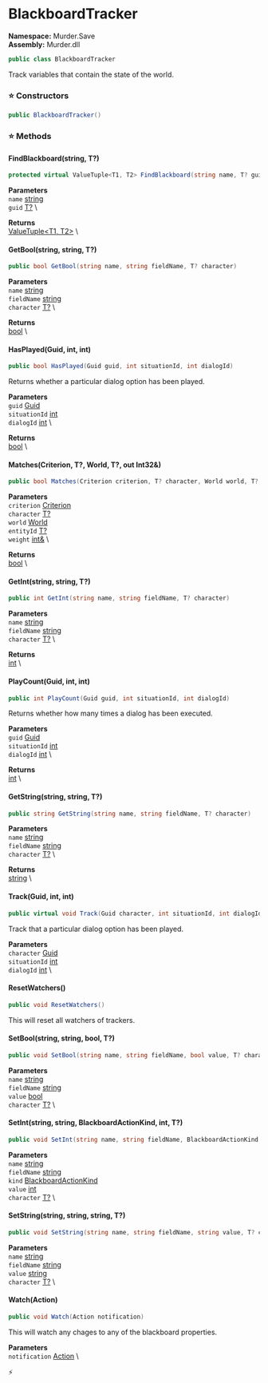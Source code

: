 # BlackboardTracker

**Namespace:** Murder.Save \
**Assembly:** Murder.dll

```csharp
public class BlackboardTracker
```

Track variables that contain the state of the world.

### ⭐ Constructors
```csharp
public BlackboardTracker()
```

### ⭐ Methods
#### FindBlackboard(string, T?)
```csharp
protected virtual ValueTuple<T1, T2> FindBlackboard(string name, T? guid)
```

**Parameters** \
`name` [string](https://learn.microsoft.com/en-us/dotnet/api/System.String?view=net-7.0) \
`guid` [T?](https://learn.microsoft.com/en-us/dotnet/api/System.Nullable-1?view=net-7.0) \

**Returns** \
[ValueTuple\<T1, T2\>](https://learn.microsoft.com/en-us/dotnet/api/System.ValueTuple-2?view=net-7.0) \

#### GetBool(string, string, T?)
```csharp
public bool GetBool(string name, string fieldName, T? character)
```

**Parameters** \
`name` [string](https://learn.microsoft.com/en-us/dotnet/api/System.String?view=net-7.0) \
`fieldName` [string](https://learn.microsoft.com/en-us/dotnet/api/System.String?view=net-7.0) \
`character` [T?](https://learn.microsoft.com/en-us/dotnet/api/System.Nullable-1?view=net-7.0) \

**Returns** \
[bool](https://learn.microsoft.com/en-us/dotnet/api/System.Boolean?view=net-7.0) \

#### HasPlayed(Guid, int, int)
```csharp
public bool HasPlayed(Guid guid, int situationId, int dialogId)
```

Returns whether a particular dialog option has been played.

**Parameters** \
`guid` [Guid](https://learn.microsoft.com/en-us/dotnet/api/System.Guid?view=net-7.0) \
`situationId` [int](https://learn.microsoft.com/en-us/dotnet/api/System.Int32?view=net-7.0) \
`dialogId` [int](https://learn.microsoft.com/en-us/dotnet/api/System.Int32?view=net-7.0) \

**Returns** \
[bool](https://learn.microsoft.com/en-us/dotnet/api/System.Boolean?view=net-7.0) \

#### Matches(Criterion, T?, World, T?, out Int32&)
```csharp
public bool Matches(Criterion criterion, T? character, World world, T? entityId, Int32& weight)
```

**Parameters** \
`criterion` [Criterion](/Murder/Core/Dialogs/Criterion.html) \
`character` [T?](https://learn.microsoft.com/en-us/dotnet/api/System.Nullable-1?view=net-7.0) \
`world` [World](/Bang/World.html) \
`entityId` [T?](https://learn.microsoft.com/en-us/dotnet/api/System.Nullable-1?view=net-7.0) \
`weight` [int&](https://learn.microsoft.com/en-us/dotnet/api/System.Int32?view=net-7.0) \

**Returns** \
[bool](https://learn.microsoft.com/en-us/dotnet/api/System.Boolean?view=net-7.0) \

#### GetInt(string, string, T?)
```csharp
public int GetInt(string name, string fieldName, T? character)
```

**Parameters** \
`name` [string](https://learn.microsoft.com/en-us/dotnet/api/System.String?view=net-7.0) \
`fieldName` [string](https://learn.microsoft.com/en-us/dotnet/api/System.String?view=net-7.0) \
`character` [T?](https://learn.microsoft.com/en-us/dotnet/api/System.Nullable-1?view=net-7.0) \

**Returns** \
[int](https://learn.microsoft.com/en-us/dotnet/api/System.Int32?view=net-7.0) \

#### PlayCount(Guid, int, int)
```csharp
public int PlayCount(Guid guid, int situationId, int dialogId)
```

Returns whether how many times a dialog has been executed.

**Parameters** \
`guid` [Guid](https://learn.microsoft.com/en-us/dotnet/api/System.Guid?view=net-7.0) \
`situationId` [int](https://learn.microsoft.com/en-us/dotnet/api/System.Int32?view=net-7.0) \
`dialogId` [int](https://learn.microsoft.com/en-us/dotnet/api/System.Int32?view=net-7.0) \

**Returns** \
[int](https://learn.microsoft.com/en-us/dotnet/api/System.Int32?view=net-7.0) \

#### GetString(string, string, T?)
```csharp
public string GetString(string name, string fieldName, T? character)
```

**Parameters** \
`name` [string](https://learn.microsoft.com/en-us/dotnet/api/System.String?view=net-7.0) \
`fieldName` [string](https://learn.microsoft.com/en-us/dotnet/api/System.String?view=net-7.0) \
`character` [T?](https://learn.microsoft.com/en-us/dotnet/api/System.Nullable-1?view=net-7.0) \

**Returns** \
[string](https://learn.microsoft.com/en-us/dotnet/api/System.String?view=net-7.0) \

#### Track(Guid, int, int)
```csharp
public virtual void Track(Guid character, int situationId, int dialogId)
```

Track that a particular dialog option has been played.

**Parameters** \
`character` [Guid](https://learn.microsoft.com/en-us/dotnet/api/System.Guid?view=net-7.0) \
`situationId` [int](https://learn.microsoft.com/en-us/dotnet/api/System.Int32?view=net-7.0) \
`dialogId` [int](https://learn.microsoft.com/en-us/dotnet/api/System.Int32?view=net-7.0) \

#### ResetWatchers()
```csharp
public void ResetWatchers()
```

This will reset all watchers of trackers.

#### SetBool(string, string, bool, T?)
```csharp
public void SetBool(string name, string fieldName, bool value, T? character)
```

**Parameters** \
`name` [string](https://learn.microsoft.com/en-us/dotnet/api/System.String?view=net-7.0) \
`fieldName` [string](https://learn.microsoft.com/en-us/dotnet/api/System.String?view=net-7.0) \
`value` [bool](https://learn.microsoft.com/en-us/dotnet/api/System.Boolean?view=net-7.0) \
`character` [T?](https://learn.microsoft.com/en-us/dotnet/api/System.Nullable-1?view=net-7.0) \

#### SetInt(string, string, BlackboardActionKind, int, T?)
```csharp
public void SetInt(string name, string fieldName, BlackboardActionKind kind, int value, T? character)
```

**Parameters** \
`name` [string](https://learn.microsoft.com/en-us/dotnet/api/System.String?view=net-7.0) \
`fieldName` [string](https://learn.microsoft.com/en-us/dotnet/api/System.String?view=net-7.0) \
`kind` [BlackboardActionKind](/Murder/Core/Dialogs/BlackboardActionKind.html) \
`value` [int](https://learn.microsoft.com/en-us/dotnet/api/System.Int32?view=net-7.0) \
`character` [T?](https://learn.microsoft.com/en-us/dotnet/api/System.Nullable-1?view=net-7.0) \

#### SetString(string, string, string, T?)
```csharp
public void SetString(string name, string fieldName, string value, T? character)
```

**Parameters** \
`name` [string](https://learn.microsoft.com/en-us/dotnet/api/System.String?view=net-7.0) \
`fieldName` [string](https://learn.microsoft.com/en-us/dotnet/api/System.String?view=net-7.0) \
`value` [string](https://learn.microsoft.com/en-us/dotnet/api/System.String?view=net-7.0) \
`character` [T?](https://learn.microsoft.com/en-us/dotnet/api/System.Nullable-1?view=net-7.0) \

#### Watch(Action)
```csharp
public void Watch(Action notification)
```

This will watch any chages to any of the blackboard properties.

**Parameters** \
`notification` [Action](https://learn.microsoft.com/en-us/dotnet/api/System.Action?view=net-7.0) \



⚡